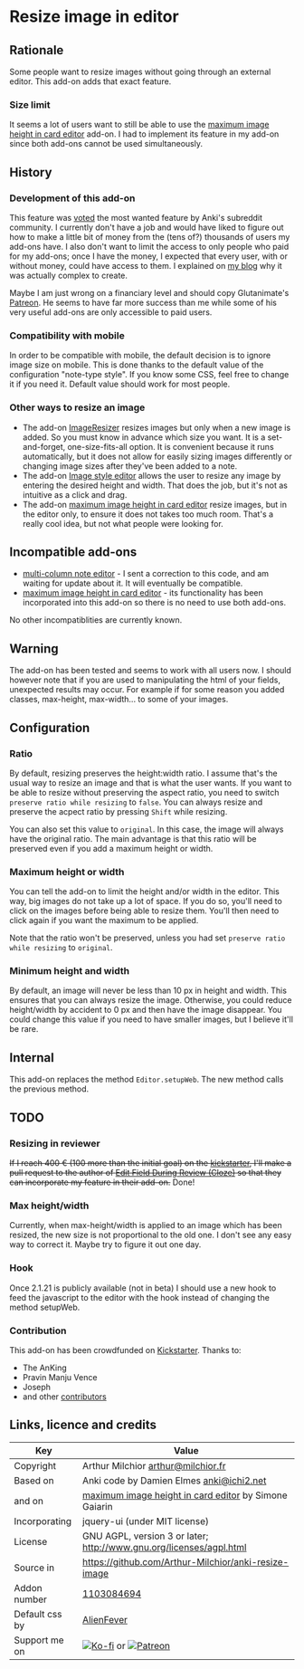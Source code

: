 # Resize image in editor
## Rationale
Some people want to resize images without going through an external
editor. This add-on adds that exact feature.

### Size limit
It seems a lot of users want to still be able to use the [maximum image height in card editor](https://ankiweb.net/shared/info/229181581) add-on.
I had to implement its feature in my add-on since both add-ons cannot be used simultaneously.

## History
### Development of this add-on
This feature was [voted](https://www.reddit.com/r/Anki/comments/ex8h23/unofficial_feature_voting_system_february_2020/) the most wanted feature by Anki's subreddit community.
I currently don't have a job and would have liked to figure out how to make a little bit of money from the (tens of?) thousands of users my add-ons have.
I also don't want to limit the access to only people who paid for my add-ons; once I have the money, I expected that every user, with or without money, could have access to them.
I explained on [my blog](http://www.milchior.fr/blog_en/index.php/post/2020/02/17/How-hard-can-it-be-to-code-a-feature-to-let-users-resize-images-in-a-software) why it was actually complex to create.

Maybe I am just wrong on a financiary level and should copy Glutanimate's [Patreon](https://www.patreon.com/glutanimate).
He seems to have far more success than me while some of his very useful add-ons are only accessible to paid users.

### Compatibility with mobile

In order to be compatible with mobile, the default decision is to ignore image size on mobile. This is done thanks to the default value of the configuration "note-type style". If you know some CSS, feel free to change it if you need it. Default value should work for most people.

### Other ways to resize an image
* The add-on [ImageResizer](https://ankiweb.net/shared/info/1214357311) resizes images but only when a new image is added.
So you must know in advance which size you want.
It is a set-and-forget, one-size-fits-all option.
It is convenient because it runs automatically, but it does not allow for easily sizing images differently or changing image sizes after they've been added to a note.
* The add-on [Image style editor](https://ankiweb.net/shared/info/1593969147) allows the user to resize any image by entering the desired height and width.
That does the job, but it's not as intuitive as a click and drag.
* The add-on [maximum image height in card editor](https://ankiweb.net/shared/info/229181581) resize images, but in the editor only, to ensure it does not takes too much room.
That's a really cool idea, but not what people were looking for.

## Incompatible add-ons
* [multi-column note editor](https://ankiweb.net/shared/info/3491767031) - I sent a correction to this code, and am waiting for update about it. It will eventually be compatible.
* [maximum image height in card editor](https://ankiweb.net/shared/info/229181581) - its functionality has been incorporated into this add-on so there is no need to use both add-ons.

No other incompatiblities are currently known.

## Warning
The add-on has been tested and seems to work with all users now.
I should however note that if you are used to manipulating the html of your fields, unexpected results may occur.
For example if for some reason you added classes, max-height, max-width... to some of your images.

## Configuration
### Ratio
By default, resizing preserves the height:width ratio. I assume that's the usual way to resize an image and that is what the user wants.
If you want to be able to resize without preserving the aspect ratio, you need to switch `preserve ratio while resizing` to `false`.
You can always resize and preserve the acpect ratio by pressing `Shift` while resizing. 

You can also set this value to `original`. In this case, the image will always have the original ratio.
The main advantage is that this ratio will be preserved even if you add a maximum height or width.

### Maximum height or width
You can tell the add-on to limit the height and/or width in the editor.
This way, big images do not take up a lot of space.
If you do so, you'll need to click on the images before being able to resize them.
You'll then need to click again if you want the maximum to be applied.

Note that the ratio won't be preserved, unless you had set `preserve ratio while resizing` to `original`.

### Minimum height and width
By default, an image will never be less than 10 px in height and width.
This ensures that you can always resize the image.
Otherwise, you could reduce height/width by accident to 0 px and then have the image disappear.
You could change this value if you need to have smaller images, but I believe it'll be rare.

## Internal
This add-on replaces the method `Editor.setupWeb`. The new method calls the previous method.

## TODO
### Resizing in reviewer
~~If I reach 400 € (100 more than the initial goal) on the [kickstarter](https://www.kickstarter.com/projects/arthurmilchior/image-resizing-in-anki/description),
I'll make a pull request to the author of [Edit Field During Review (Cloze)](https://ankiweb.net/shared/info/385888438) so that they can incorporate my feature in their add-on.~~ Done!

### Max height/width
Currently, when max-height/width is applied to an image which has been resized, the new size is not proportional to the old one.
I don't see any easy way to correct it. Maybe try to figure it out one day.

### Hook
Once 2.1.21 is publicly available (not in beta) I should use a new hook to feed the javascript to the editor with the hook instead of changing the method setupWeb.

### Contribution
This add-on has been crowdfunded on [Kickstarter](https://www.kickstarter.com/projects/arthurmilchior/image-resizing-in-anki). Thanks to:
* The AnKing
* Pravin Manju Vence
* Joseph
* and other [contributors](contributors.md) 

## Links, licence and credits

Key         |Value
------------|-------------------------------------------------------------------
Copyright   | Arthur Milchior <arthur@milchior.fr>
Based on    | Anki code by Damien Elmes <anki@ichi2.net>
and on      | [maximum image height in card editor](https://ankiweb.net/shared/info/229181581) by Simone Gaiarin
Incorporating| jquery-ui (under MIT license)
License     | GNU AGPL, version 3 or later; http://www.gnu.org/licenses/agpl.html
Source in   | https://github.com/Arthur-Milchior/anki-resize-image
Addon number| [1103084694](https://ankiweb.net/shared/info/1103084694)
Default css by | [AlienFever](https://github.com/Arthur-Milchior/anki-resize-image/issues/16#issuecomment-613541753)
Support me on| [![Ko-fi](https://ko-fi.com/img/Kofi_Logo_Blue.svg)](Ko-fi.com/arthurmilchior) or [![Patreon](http://www.milchior.fr/patreon.png)](https://www.patreon.com/bePatron?u=146206)

